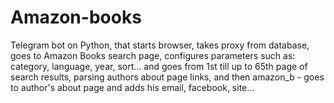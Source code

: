 # Amazon-books
Telegram bot on Python, that starts browser, takes proxy from database, goes to Amazon Books search page, configures parameters such as: category, language, year, sort... and goes from 1st till up to 65th page of search results, parsing authors about page links, and then amazon_b - goes to author's about page and adds his email, facebook, site...
